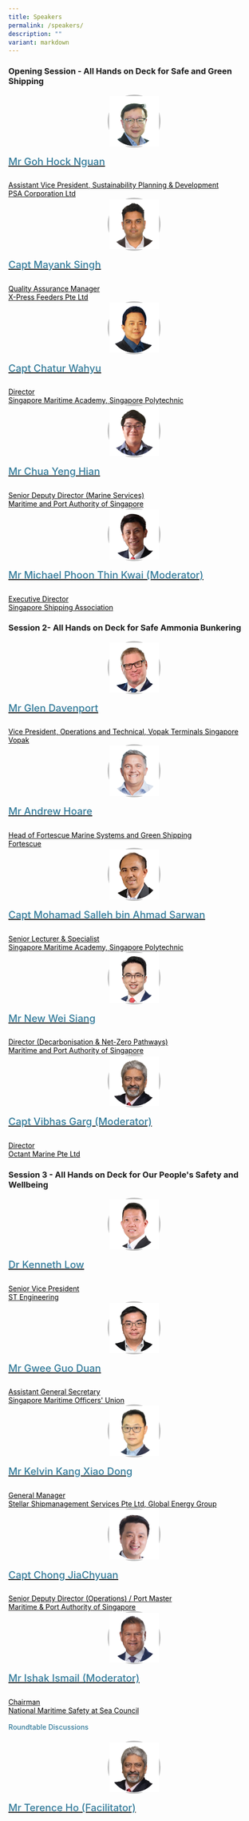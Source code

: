 ```yaml
---
title: Speakers
permalink: /speakers/
description: ""
variant: markdown
---
```

<div>
  <h3>Opening Session - All Hands on Deck for Safe and Green Shipping</h3>
</div>
<section class="bp-section font">
  <div class="bp-container is-fluid has-text-centered">
    <div class="row">
      <div class="col is-4">
        <a href="/goh-hock-nguan">
          <div class="speaker-image-wrapper"><img src="/images/Speakers/2024/New Images/Goh Hock Nguan.png"></div>
          <h4 class="speaker-name text-ellipsis">Mr Goh Hock Nguan</h4>
          <div class="speaker-position text-ellipsis">Assistant Vice President, Sustainability Planning &amp; Development</div>
          <div class="speaker-company text-ellipsis">PSA Corporation Ltd</div>
        </a>
      </div>
      <div class="col is-4">
        <a href="/mayank-singh">
          <div class="speaker-image-wrapper"><img src="/images/Speakers/2024/New Images/Mayank Singh.png"></div>
          <h4 class="speaker-name text-ellipsis">Capt Mayank Singh</h4>
          <div class="speaker-position text-ellipsis">Quality Assurance Manager</div>
          <div class="speaker-company text-ellipsis">X-Press Feeders Pte Ltd</div>
        </a>
      </div>
      <div class="col is-4">
        <a href="/chatur-wahyu/">
          <div class="speaker-image-wrapper"><img src="/images/Speakers/2024/New Images/Chatur Wahyu.png"></div>
          <h4 class="speaker-name text-ellipsis">Capt Chatur Wahyu</h4>
          <div class="speaker-position text-ellipsis">Director</div>
          <div class="speaker-company text-ellipsis">Singapore Maritime Academy, Singapore Polytechnic</div>
        </a>
      </div>
    </div>
    <div class="row">
      <div class="col is-4">
        <a href="/chua-yeng-hian">
          <div class="speaker-image-wrapper"><img src="/images/Speakers/2024/New Images/Chua Yeng Hian.png"></div>
          <h4 class="speaker-name text-ellipsis">Mr Chua Yeng Hian</h4>
          <div class="speaker-position text-ellipsis">Senior Deputy Director (Marine Services) <br> </div>
          <div class="speaker-company text-ellipsis">Maritime and Port Authority of Singapore</div>
        </a>
      </div>
      <div class="col is-4">
        <a href="/michael-phoon-thin-kwai">
          <div class="speaker-image-wrapper"><img src="/images/Speakers/2024/New Images/Michael Phoon.png"></div>
          <h4 class="speaker-name text-ellipsis">Mr Michael Phoon Thin Kwai (Moderator)</h4>
          <div class="speaker-position text-ellipsis">Executive Director</div>
          <div class="speaker-company text-ellipsis">Singapore Shipping Association</div>
				</a>
			</div>
		</div>
	</div>
	</section>
  	
  <h3>Session 2- All Hands on Deck for Safe Ammonia Bunkering</h3>
<section class="bp-section font"><a href="/michael-phoon">
  </a><div class="bp-container is-fluid has-text-centered"><a href="/michael-phoon">
    </a><div class="row"><a href="/michael-phoon">
      </a><div class="col is-4"><a href="/michael-phoon">
        </a><a href="/glen-davenport">
          <div class="speaker-image-wrapper"> <img src="/images/Speakers/2024/New Images/Glen Davenport.png"></div>
          <h4 class="speaker-name text-ellipsis">Mr Glen Davenport</h4>
          <div class="speaker-position text-ellipsis">Vice President, Operations and Technical, Vopak Terminals Singapore </div>
          <div class="speaker-company text-ellipsis">Vopak</div>
        </a>
      </div>
      <div class="col is-4">
        <a href="/andrew-hoare">
          <div class="speaker-image-wrapper"> <img src="/images/Speakers/2024/New Images/Andrew Hoare.png"></div>
          <h4 class="speaker-name text-ellipsis">Mr Andrew Hoare</h4>
          <div class="speaker-position text-ellipsis">Head of Fortescue Marine Systems and Green Shipping</div>
          <div class="speaker-company text-ellipsis">Fortescue</div>
        </a>
      </div>
			 <div class="col is-4">
        <a href="/mohamad-salleh-bin-ahmad-sarwan">
          <div class="speaker-image-wrapper"><img src="/images/Speakers/2024/New Images/Mohd Salleh A Sarwan.png"></div>
          <h4 class="speaker-name text-ellipsis">Capt Mohamad Salleh bin Ahmad Sarwan</h4>
          <div class="speaker-position text-ellipsis">Senior Lecturer &amp; Specialist</div>
          <div class="speaker-company text-ellipsis">Singapore Maritime Academy, Singapore Polytechnic</div>
        </a>
      </div>
    </div>
    <div class="row">
      <div class="col is-4">
        <a href="/new-wei-siang">
          <div class="speaker-image-wrapper"><img src="/images/Speakers/2024/New Images/New Wei Siang.png"></div>
          <h4 class="speaker-name text-ellipsis">Mr New Wei Siang </h4>
          <div class="speaker-position text-ellipsis">Director (Decarbonisation &amp; Net-Zero Pathways)</div>
          <div class="speaker-company text-ellipsis">Maritime and Port Authority of Singapore</div>
        </a>
      </div>
      <div class="col is-4">
        <a href="/vibhas-garg">
          <div class="speaker-image-wrapper"><img src="/images/Speakers/2024/New Images/Vibhas Garg.png"></div>
          <h4 class="speaker-name text-ellipsis">Capt Vibhas Garg (Moderator)</h4>
          <div class="speaker-position text-ellipsis">Director</div>
          <div class="speaker-company text-ellipsis">Octant Marine Pte Ltd</div>
        </a>
      </div>
    </div>
  </div>
</section>
	
  <h3>Session 3 - All Hands on Deck for Our People's Safety and Wellbeing</h3>
<section class="bp-section font"><a href="/vibhas-garg">
  </a><div class="bp-container is-fluid has-text-centered"><a href="/vibhas-garg">
    </a><div class="row"><a href="/vibhas-garg">
      </a><div class="col is-4"><a href="/vibhas-garg">
        </a><a href="/kenneth-low/">
          <div class="speaker-image-wrapper"><img src="/images/Speakers/2024/New Images/Kenneth Low.png"></div>
          <h4 class="speaker-name text-ellipsis">Dr Kenneth Low</h4>
          <div class="speaker-position text-ellipsis">Senior Vice President </div>
          <div class="speaker-company text-ellipsis">ST Engineering</div>
        </a>
      </div>
      <div class="col is-4">
        <a href="/gwee-guo-duan">
          <div class="speaker-image-wrapper"><img src="/images/Speakers/2024/New Images/Gwee Guo Duan.png"></div>
          <h4 class="speaker-name text-ellipsis">Mr Gwee Guo Duan</h4>
          <div class="speaker-position text-ellipsis">Assistant General Secretary</div>
          <div class="speaker-company text-ellipsis">Singapore Maritime Officers' Union</div>
        </a>
      </div>
			 <div class="col is-4">
        <a href="/kelvin-kang-xiao-dong/">
          <div class="speaker-image-wrapper"><img src="/images/Speakers/2024/New Images/Kelvin Kang Xiao Dong.png"></div>
          <h4 class="speaker-name text-ellipsis">Mr Kelvin Kang Xiao Dong</h4>
          <div class="speaker-position text-ellipsis">General Manager</div>
          <div class="speaker-company text-ellipsis">Stellar Shipmanagement Services Pte Ltd, Global Energy Group</div>
        </a>
      </div>
    </div>
    <div class="row">
	    <div class="col is-4">
        <a href="/chong-jiachyuan">
          <div class="speaker-image-wrapper"><img src="/images/Speakers/2024/New Images/Chong Jia Chyuan.png"></div>
          <h4 class="speaker-name text-ellipsis">Capt Chong JiaChyuan </h4>
          <div class="speaker-position text-ellipsis">Senior Deputy Director (Operations) / Port Master</div>
          <div class="speaker-company text-ellipsis">Maritime & Port Authority of Singapore</div>
        </a>
      </div>
      <div class="col is-4">
        <a href="/ishak-ismail">
          <div class="speaker-image-wrapper"><img src="/images/Speakers/2024/New Images/Ishak Ismail.png"></div>
          <h4 class="speaker-name text-ellipsis">Mr Ishak Ismail (Moderator) </h4>
          <div class="speaker-position text-ellipsis">Chairman</div>
          <div class="speaker-company text-ellipsis">National Maritime Safety at Sea Council </div>
        </a>
      </div>
    </div>
  </div>
</section>

<h4 class="text-margin">Roundtable Discussions</h4>
<section class="bp-section font">
	<div class="bp-container is-fluid has-text-centered">
	<div class="row">
		<div class="col is-4">
			<a href="/terence-ho">
				<div class="speaker-image-wrapper"><img src="/images/Speakers/2024/New Images/Vibhas Garg.png"></div>
				 <h4 class="speaker-name text-ellipsis">Mr Terence Ho (Facilitator)</h4>
				 <div class="speaker-position text-ellipsis"></div>
				 <div class="speaker-company text-ellipsis"></div>
			 </a>
		 </div>
	</div>
	</div>
</section>


<style type="text/css">
	.speaker-image-wrapper{
		border: solid 3px #c1c1c1;
		border-radius: 99px;
		height: 100px !important;
		width: 100px !important;
}
	h4.speaker-name.text-ellipsis{
		margin-top:1rem!important;
	}
	h4.text-margin{
		margin-top:1rem!important;
	}
	
  .is-left {
    text-align: left;
  }
	
  .bg-light {
    background-color: #fff !important;
    box-shadow: 5px 0 6px -4px rgb(195 195 195 / 80%), -5px 0 6px -4px rgb(195 195 195 / 80%);
  }

  .p-4 {
    padding: 1.5rem !important;
  }

  .speaker-role small {
    font-size: 11px;
    text-transform: capitalize;
  }

  .speaker-name {
    font-size: 1.25rem;
  }

  .text-ellipsis {
    /* white-space: nowrap; */
    color: #000;
    overflow: hidden;
    text-overflow: ellipsis;
  }

  .font {
    font-size: 14px;
  }

  h4 {
    font-weight: 500;
    color: #337B9A !important;
  }

  .content a {
    text-decoration: none;
  }
@media only screen and (max-width:600px){
	.speaker-image-wrapper{
		height: 200px!important;
		width: 200px!important;
		}
}
  .speaker-image-wrapper{
    border-radius: 50%;
    margin: 0 auto;
  }
	.position-center{
		background-position: top center!important;
	}
</style>
